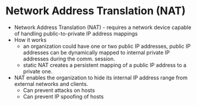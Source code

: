 # Network Address Translation \(NAT\)

* Network Address Translation \(NAT\) - requires a network device capable of handling public-to-private IP address mappings
* How it works
  * an organization could have one or two public IP addresses, public IP addresses can be dynamically mapped to internal private IP addresses during the comm. session.
  * static NAT creates a persistent mapping of a public IP address to a private one.
* NAT enables the organization to hide its internal IP address range from external networks and clients.
  * Can prevent attacks on hosts
  * Can prevent IP spoofing of hosts



